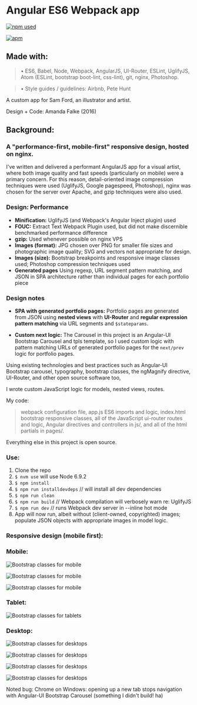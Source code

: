 # Angular ES6 Webpack app

[![npm used](https://img.shields.io/npm/dm/localeval.svg?style=flat)](https://www.npmjs.com/)

[![apm](https://img.shields.io/apm/v/vim-mode.svg?style=flat)](https://github.com/atom/apm)

## Made with:
> • ES6, Babel, Node, Webpack, AngularJS, UI-Router, ESLint, UglifyJS,
Atom (ESLint, bootstrap boot-lint, css-lint), git, nginx, Photoshop.

> • Style guides / guidelines: Airbnb, Pete Hunt

A custom app for Sam Ford, an illustrator and artist.

Design + Code: Amanda Falke (2016)

## Background:
### A "performance-first, mobile-first" responsive design, hosted on nginx.
I've written and delivered a performant AngularJS app for a visual artist,
where both image quality and fast speeds (particularly on mobile) were a primary
concern. For this reason, detail-oriented image compression techniques were
used (UglifyJS, Google pagespeed, Photoshop), nginx was chosen for the server
over Apache, and gzip techniques were also used.

### Design: Performance
- **Minification:** UglifyJS (and Webpack's Angular Inject plugin) used
- **FOUC:** Extract Text Webpack Plugin used, but did not make discernible benchmarked performance difference
- **gzip:** Used whenever possible on nginx VPS
- **Images (format):** JPG chosen over PNG for smaller file sizes and photographic image quality; SVG and vectors not appropriate for design.
- **Images (size):** Bootstrap breakpoints and responsive image classes used; Photoshop compression techniques used
- **Generated pages** Using regexp, URL segment pattern matching, and JSON in SPA architecture rather than individual pages for each portfolio piece

### Design notes
- **SPA with generated portfolio pages:** Portfolio pages are generated from JSON using **nested views** with **UI-Router** and **regular expression pattern matching** via URL segments and `$stateparams`.

- **Custom next logic:** The Carousel in this project is an Angular-UI Bootstrap Carousel and tpls template, so I used custom logic with pattern matching URLs of generated portfolio pages for the `next/prev` logic for portfolio pages.

Using existing technologies and best practices such as Angular-UI Bootstrap carousel, typography, bootstrap classes, the ngMagnify directive, UI-Router, and other
open source software too,

I wrote custom JavaScript logic for models, nested views, routes.

My code:
> webpack configuration file, app.js ES6 imports and logic,
index.html bootstrap responsive classes, all of the JavaScript ui-router
routes and logic, Angular directives and controllers in js/, and all of the html
 partials in pages/.

Everything else in this project is open source.

### Use:
1. Clone the repo
2. `$ nvm use` will use Node 6.9.2
3. `$ npm install`
4. `$ npm run installdevdeps` // will install all dev dependencies
5. `$ npm run clean`
6. `$ npm run build` // Webpack compilation will verbosely warn re: UglifyJS
7. `$ npm run dev`	// runs Webpack dev server in --inline hot mode
8. App will now run, albeit without (client-owned, copyrighted) images;
populate JSON objects with appropriate images in model logic.

### Responsive design (mobile first):
### Mobile:

![Bootstrap classes for mobile](/readmeimg/gallery-mobile.jpg "Gallery, mobile")

![Bootstrap classes for mobile](/readmeimg/work-mobile.jpg "Work, mobile")

![Bootstrap classes for mobile](/readmeimg/portfolio-mobile.jpg "Portfolio, mobile")


### Tablet:

![Bootstrap classes for tablets](/readmeimg/work-tablet.jpg "Work, tablet")


### Desktop:

![Bootstrap classes for desktops](/readmeimg/gallery-large.jpg "Gallery, desktop")

![Bootstrap classes for desktops](/readmeimg/work-large-medium.jpg "Gallery, desktop")

![Bootstrap classes for desktops](/readmeimg/portfolio-large.jpg "Portfolio, desktop")

![Bootstrap classes for desktops](/readmeimg/about-large.jpg "About, desktop")


Noted bug: Chrome on Windows: opening up a new tab stops navigation
with Angular-UI Bootstrap Carousel (something I didn't build! ha)
